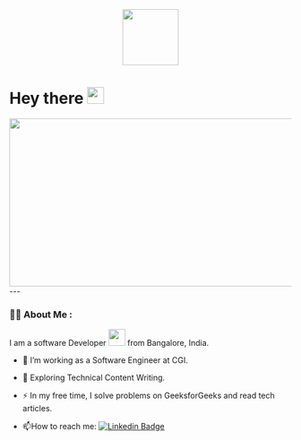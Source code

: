 <div id="header" align="center">
  <img src="https://media.giphy.com/media/M9gbBd9nbDrOTu1Mqx/giphy.gif" width="100"/>
</div>
<h1>
  Hey there
  <img src="https://media.giphy.com/media/hvRJCLFzcasrR4ia7z/giphy.gif" width="30px"/>
</h1>
<div align="center">
  <img src="https://media.giphy.com/media/dWesBcTLavkZuG35MI/giphy.gif" width="600" height="300"/>
</div>
---

### :woman_technologist: About Me :
I am a software Developer <img src="https://media.giphy.com/media/WUlplcMpOCEmTGBtBW/giphy.gif" width="30"> from Bangalore, India.

- :telescope: I’m working as a Software Engineer at CGI.

- :seedling: Exploring Technical Content Writing.

- :zap: In my free time, I solve problems on GeeksforGeeks and read tech articles.

- :mailbox:How to reach me: [![Linkedin Badge](https://img.shields.io/badge/-Naveen-blue?style=flat&logo=Linkedin&logoColor=white)](https://www.bing.com/ck/a?!&&p=e458344866296585ccacf9f517d085f666e236be2c584adf4d53b2e9a1f83a68JmltdHM9MTY1MzEwNTYyMiZpZ3VpZD0wNWQwNzZmMS0wMDMyLTQ3MWEtOWRhYi0xNWUzNTNlYmQyY2MmaW5zaWQ9NTIwMg&ptn=3&fclid=8961a36b-d8ba-11ec-9e44-1fac1c1b8158&u=a1aHR0cHM6Ly9pbi5saW5rZWRpbi5jb20vaW4vbmF2ZWVuLWt1bWFyLTIxOTY1MDEzNg&ntb=1)


<!---

Knaveen15/Knaveen15 is a ✨ special ✨ repository because its `README.md` (this file) appears on your GitHub profile.
You can click the Preview link to take a look at your changes.
--->
